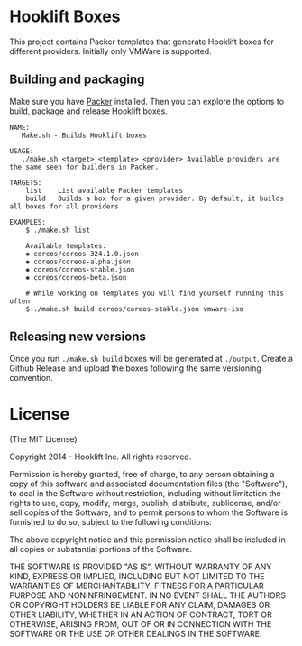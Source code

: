 # Hooklift Boxes
This project contains Packer templates that generate Hooklift boxes for different providers. Initially only VMWare is supported.


## Building and packaging
Make sure you have [Packer](http://www.packer.io/intro/getting-started/setup.html) installed. Then you can explore the options to build, package and release Hooklift boxes.

```
NAME:
   Make.sh - Builds Hooklift boxes

USAGE:
   ./make.sh <target> <template> <provider> Available providers are the same seen for builders in Packer.

TARGETS:
    list    List available Packer templates
    build   Builds a box for a given provider. By default, it builds all boxes for all providers

EXAMPLES:
    $ ./make.sh list

    Available templates:
    ✱ coreos/coreos-324.1.0.json
    ✱ coreos/coreos-alpha.json
    ✱ coreos/coreos-stable.json
    ✱ coreos/coreos-beta.json

    # While working on templates you will find yourself running this often
    $ ./make.sh build coreos/coreos-stable.json vmware-iso
```


## Releasing new versions
Once you run `./make.sh build` boxes will be generated at `./output`. Create a Github Release and upload the boxes following the same versioning convention.


# License

(The MIT License)

Copyright 2014 - Hooklift Inc. All rights reserved.

Permission is hereby granted, free of charge, to any person obtaining a copy of this software and associated documentation files (the "Software"), to deal in the Software without restriction, including without limitation the rights to use, copy, modify, merge, publish, distribute, sublicense, and/or sell copies of the Software, and to permit persons to whom the Software is furnished to do so, subject to the following conditions:

The above copyright notice and this permission notice shall be included in all copies or substantial portions of the Software.

THE SOFTWARE IS PROVIDED "AS IS", WITHOUT WARRANTY OF ANY KIND, EXPRESS OR IMPLIED, INCLUDING BUT NOT LIMITED TO THE WARRANTIES OF MERCHANTABILITY, FITNESS FOR A PARTICULAR PURPOSE AND NONINFRINGEMENT. IN NO EVENT SHALL THE AUTHORS OR COPYRIGHT HOLDERS BE LIABLE FOR ANY CLAIM, DAMAGES OR OTHER LIABILITY, WHETHER IN AN ACTION OF CONTRACT, TORT OR OTHERWISE, ARISING FROM, OUT OF OR IN CONNECTION WITH THE SOFTWARE OR THE USE OR OTHER DEALINGS IN THE SOFTWARE.
